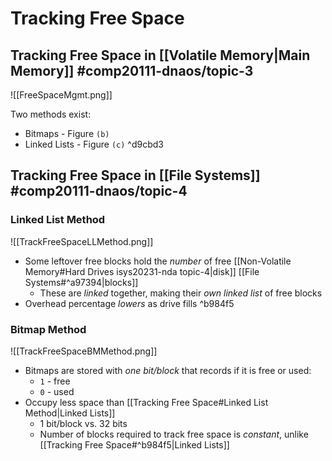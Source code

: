 # Tracking Free Space

## Tracking Free Space in [[Volatile Memory|Main Memory]] #comp20111-dnaos/topic-3 

![[FreeSpaceMgmt.png]]

Two methods exist:
- Bitmaps - Figure `(b)`
- Linked Lists - Figure `(c)` ^d9cbd3

## Tracking Free Space in [[File Systems]] #comp20111-dnaos/topic-4 

### Linked List Method

![[TrackFreeSpaceLLMethod.png]]

- Some leftover free blocks hold the *number* of free [[Non-Volatile Memory#Hard Drives isys20231-nda topic-4|disk]] [[File Systems#^a97394|blocks]]
	- These are *linked* together, making their *own linked list* of free blocks
- Overhead percentage *lowers* as drive fills ^b984f5

### Bitmap Method
![[TrackFreeSpaceBMMethod.png]]
- Bitmaps are stored with *one bit/block* that records if it is free or used:
	- `1` - free
	- `0` - used
- Occupy less space than [[Tracking Free Space#Linked List Method|Linked Lists]]
	- 1 bit/block vs. 32 bits
	- Number of blocks required to track free space is *constant*, unlike [[Tracking Free Space#^b984f5|Linked Lists]]
